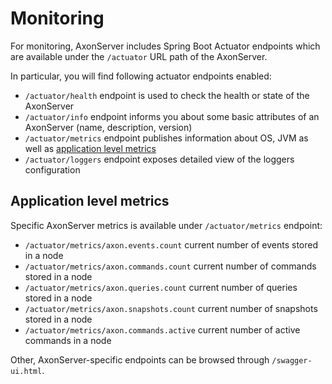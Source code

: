 # Monitoring

For monitoring, AxonServer includes Spring Boot Actuator endpoints which are available under the `/actuator` URL path of the AxonServer.


In particular, you will find following actuator endpoints enabled:

 - `/actuator/health` endpoint is used to check the health or state of the AxonServer
 - `/actuator/info` endpoint informs you about some basic attributes of an AxonServer (name, description, version)
 - `/actuator/metrics` endpoint publishes information about OS, JVM as well as [application level metrics](monitoring.md#application-level-metrics)
 - `/actuator/loggers` endpoint exposes detailed view of the loggers configuration
<!---
 - `/actuator/prometheus` endpoint exposes metrics data in a format that can be scraped by a [Prometheus server (Monitoring system & time series database)](https://prometheus.io/)
 - `/actuator/env` endpoint exposes the current environment properties 
-->
## Application level metrics 


Specific AxonServer metrics is available under `/actuator/metrics` endpoint:

 - `/actuator/metrics/axon.events.count` current number of events stored in a node
 - `/actuator/metrics/axon.commands.count` current number of commands stored in a node
 - `/actuator/metrics/axon.queries.count` current number of queries stored in a node
 - `/actuator/metrics/axon.snapshots.count` current number of snapshots stored in a node
 - `/actuator/metrics/axon.commands.active` current number of active commands in a node


Other, AxonServer-specific endpoints can be browsed through `/swagger-ui.html`. 

